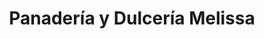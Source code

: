 ---
title: "Panadería y Dulcería Melissa"
url: /la-chorrera/panaderia-y-dulceria-melissa/
shop: Bäckerei
---